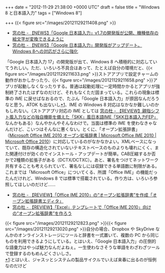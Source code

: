 
+++
date = "2012-11-29 21:38:00 +0000 UTC"
draft = false
title = "Windows 8 と日本語入力"
tags = ["Windows 8"]

+++
{{< figure src="/images/20121129211408.png"  >}}

<ul>
<li><a href="http://www.forest.impress.co.jp/docs/news/20121122_574785.html">窓の杜 - 【NEWS】「Google 日本語入力」v1.7の開発版が公開、機種依存の絵文字が変換できるように</a></li>
<li><a href="http://www.forest.impress.co.jp/docs/news/20121129_576049.html">窓の杜 - 【NEWS】「Google 日本語入力」開発版がアップデート。Windows 8への対応がさらに強化</a></li>
</ul>「Google 日本語入力 17」の開発版が出て、Windows 8 へ積極的に対応していてうれしい。ただ、いろいろ不具合はあって、たとえば自分の環境だと、{{< figure src="/images/20121129211633.png"  >}}ストアアプリで設定チャームの動作がおかしかったり、{{< figure src="/images/20121129211658.png"  >}}アプリが起動しなくなったりする。普通は起動処理に一定時間かかるとアプリが強制終了されたはずなのだけど、それもなくただ固まっている。これらの現象は標準の IME に戻せばなおるので、たぶん「Google 日本語入力」が原因なんだろうなと思う。ATOK も出ないし<a href="#f1" name="fn1" title="とはいえ、ジャスッとシステムの製品サイクルでいえば来春に出るのが恒例なのだけど">*1</a>、IME の Windows 8 対応はなかなか難しいのかもしれない。（ストアアプリ対応の IME としては <a href="http://www.forest.impress.co.jp/docs/review/20121129_575550.html">窓の杜 - 【REVIEW】親指シフト風入力などの独自機能を備えた「SKK」風日本語IME「SKK日本語入力FEP」</a> なんかもある）なんやかんやそんなわけで。当面は標準の IME を使わなきゃなんだけど、こいつはそんなに悪くない。とくに、「オープン拡張辞書」（<a href="http://www.microsoft.com/ja-jp/office/2010/ime/open-extended-dictionary.aspx">Microsoft Office IME 2010 オープン拡張辞書 | Microsoft Office IME 2010 | Microsoft Office 2010</a>）に対応しているのがなかなかよい。XMLベースになっていて、既存の構造化されていないテキストベースのものよりも壊れにくく、また関連付けが効くのでインストール・アップデートが簡単。CAB圧縮するか否かで2種類の拡張子がある（DCTX/DCTXC）。あと、署名をつけてネットワーク共有することも考えられていて、署名なしには収録できる単語数に制限がある。これまでは「Microsoft Office」についてくる、所謂「Office IME」の機能だったんだけれど、Windows 8 では標準で搭載されている。作り方は、いろいろ参照してほしいのだけど……

<ul>
<li><a href="http://www.forest.impress.co.jp/docs/review/20120529_536042.html">窓の杜 - 【REVIEW】「Office IME 2010」の“オープン拡張辞書”を作成「オープン拡張辞書エディタ」</a></li>
<li><a href="http://www.forest.impress.co.jp/docs/review/20120522_534343.html">窓の杜 - 【REVIEW】「Excel」テンプレートで「Office IME 2010」向けの“オープン拡張辞書”を作ろう</a></li>
</ul>{{< figure src="/images/20121129212823.png"  >}}{{< figure src="/images/20121129213020.png"  >}}自分の場合、Dropbox や SkyDrive なんかのオンラインストレージにツールと辞書を一式置いて、複数の PC から同じものを利用できるようにしている。とはいえ、「Google 日本語入力」の圧倒的な語彙力はやっぱ魅力なんだよねぇ。一生使わなさそうな単語をわざわざツールで登録するのもめんどくさいしさ。
<div class="footnote">
<a href="#fn1" name="f1" class="footnote-number">*1</a><span class="footnote-delimiter">:</span><span class="footnote-text">とはいえ、ジャスッとシステムの製品サイクルでいえば来春に出るのが恒例なのだけど</span>
</div>

